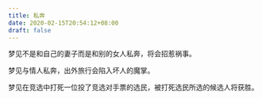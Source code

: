```yaml
---
title: 私奔
date: 2020-02-15T20:54:12+08:00
draft: false
---
```


梦见不是和自己的妻子而是和别的女人私奔，将会招惹祸事。

梦见与情人私奔，出外旅行会陷入坏人的魔掌。

梦见在竞选中打死一位投了竞选对手票的选民，被打死选民所选的候选人将获胜。